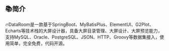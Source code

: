 ## 📚简介

🔥DataRoom是一款基于SpringBoot、MyBatisPlus、ElementUI、G2Plot、Echarts等技术栈的大屏设计器，具备大屏目录管理、大屏设计、大屏预览能力，支持MySQL、Oracle、PostgreSQL、JSON、HTTP、Groovy等数据集接入，使用简单，完全免费，代码开源。
